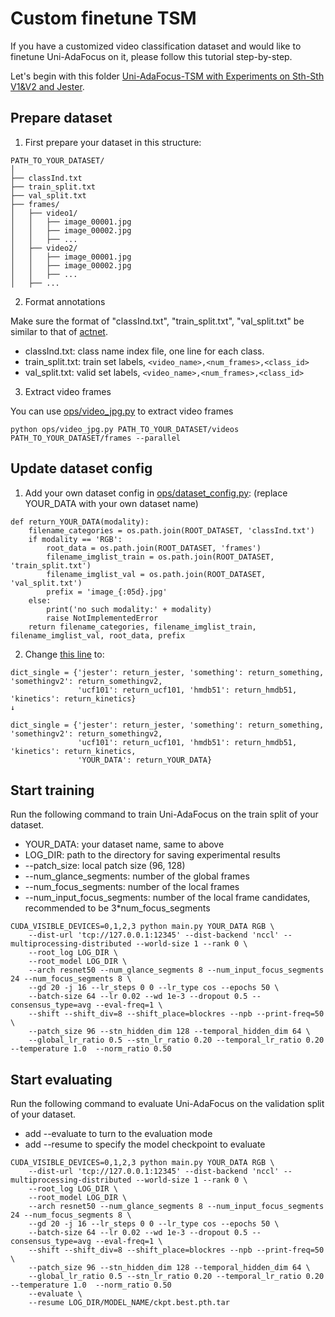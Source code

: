 # Custom finetune TSM

If you have a customized video classification dataset and would like to finetune Uni-AdaFocus on it, please follow this tutorial step-by-step.

Let's begin with this folder [Uni-AdaFocus-TSM with Experiments on Sth-Sth V1&V2 and Jester](../Uni-AdaFocus-TSM%20with%20Experiments%20on%20Sth-Sth%20V1&V2%20and%20Jester).

## Prepare dataset

1. First prepare your dataset in this structure:
```
PATH_TO_YOUR_DATASET/
│
├── classInd.txt
├── train_split.txt
├── val_split.txt
├── frames/
│   ├── video1/
│   │   ├── image_00001.jpg
│   │   ├── image_00002.jpg
│   │   ├── ...
│   ├── video2/
│   │   ├── image_00001.jpg
│   │   ├── image_00002.jpg
│   │   ├── ...
│   ├── ...
```
2. Format annotations

Make sure the format of "classInd.txt", "train_split.txt", "val_split.txt" be similar to that of [actnet](https://drive.google.com/drive/folders/1bY0Cdrl72PdbC_5aHXtfqYunNzs_45Cq).
* classInd.txt: class name index file, one line for each class.
* train_split.txt: train set labels, `<video_name>,<num_frames>,<class_id>`
* val_split.txt: valid set labels, `<video_name>,<num_frames>,<class_id>`

3. Extract video frames

You can use [ops/video_jpg.py](ops/video_jpg.py) to extract video frames

```
python ops/video_jpg.py PATH_TO_YOUR_DATASET/videos PATH_TO_YOUR_DATASET/frames --parallel
```

## Update dataset config

1. Add your own dataset config in [ops/dataset_config.py](ops/dataset_config.py): (replace YOUR_DATA with your own dataset name)
```
def return_YOUR_DATA(modality):
    filename_categories = os.path.join(ROOT_DATASET, 'classInd.txt')
    if modality == 'RGB':
        root_data = os.path.join(ROOT_DATASET, 'frames')
        filename_imglist_train = os.path.join(ROOT_DATASET, 'train_split.txt')
        filename_imglist_val = os.path.join(ROOT_DATASET, 'val_split.txt')
        prefix = 'image_{:05d}.jpg'
    else:
        print('no such modality:' + modality)
        raise NotImplementedError
    return filename_categories, filename_imglist_train, filename_imglist_val, root_data, prefix
```

2. Change [this line](ops/dataset_config.py#L100) to:
```
dict_single = {'jester': return_jester, 'something': return_something, 'somethingv2': return_somethingv2,
               'ucf101': return_ucf101, 'hmdb51': return_hmdb51, 'kinetics': return_kinetics}
↓

dict_single = {'jester': return_jester, 'something': return_something, 'somethingv2': return_somethingv2,
               'ucf101': return_ucf101, 'hmdb51': return_hmdb51, 'kinetics': return_kinetics,
               'YOUR_DATA': return_YOUR_DATA}
```

## Start training

Run the following command to train Uni-AdaFocus on the train split of your dataset.

* YOUR_DATA: your dataset name, same to above
* LOG_DIR: path to the directory for saving experimental results
* --patch_size: local patch size (96, 128)
* --num_glance_segments: number of the global frames
* --num_focus_segments: number of the local frames
* --num_input_focus_segments: number of the local frame candidates, recommended to be 3*num_focus_segments

```
CUDA_VISIBLE_DEVICES=0,1,2,3 python main.py YOUR_DATA RGB \
    --dist-url 'tcp://127.0.0.1:12345' --dist-backend 'nccl' --multiprocessing-distributed --world-size 1 --rank 0 \
    --root_log LOG_DIR \
    --root_model LOG_DIR \
    --arch resnet50 --num_glance_segments 8 --num_input_focus_segments 24 --num_focus_segments 8 \
    --gd 20 -j 16 --lr_steps 0 0 --lr_type cos --epochs 50 \
    --batch-size 64 --lr 0.02 --wd 1e-3 --dropout 0.5 --consensus_type=avg --eval-freq=1 \
    --shift --shift_div=8 --shift_place=blockres --npb --print-freq=50 \
    --patch_size 96 --stn_hidden_dim 128 --temporal_hidden_dim 64 \
    --global_lr_ratio 0.5 --stn_lr_ratio 0.20 --temporal_lr_ratio 0.20 --temperature 1.0  --norm_ratio 0.50
```

## Start evaluating

Run the following command to evaluate Uni-AdaFocus on the validation split of your dataset.
* add --evaluate to turn to the evaluation mode
* add --resume to specify the model checkpoint to evaluate

```
CUDA_VISIBLE_DEVICES=0,1,2,3 python main.py YOUR_DATA RGB \
    --dist-url 'tcp://127.0.0.1:12345' --dist-backend 'nccl' --multiprocessing-distributed --world-size 1 --rank 0 \
    --root_log LOG_DIR \
    --root_model LOG_DIR \
    --arch resnet50 --num_glance_segments 8 --num_input_focus_segments 24 --num_focus_segments 8 \
    --gd 20 -j 16 --lr_steps 0 0 --lr_type cos --epochs 50 \
    --batch-size 64 --lr 0.02 --wd 1e-3 --dropout 0.5 --consensus_type=avg --eval-freq=1 \
    --shift --shift_div=8 --shift_place=blockres --npb --print-freq=50 \
    --patch_size 96 --stn_hidden_dim 128 --temporal_hidden_dim 64 \
    --global_lr_ratio 0.5 --stn_lr_ratio 0.20 --temporal_lr_ratio 0.20 --temperature 1.0  --norm_ratio 0.50
    --evaluate \
    --resume LOG_DIR/MODEL_NAME/ckpt.best.pth.tar
```
